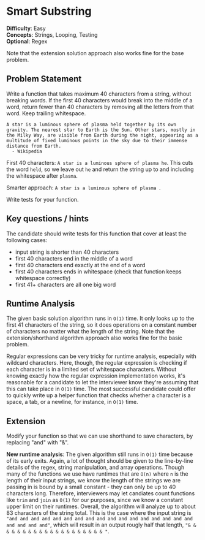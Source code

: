 # Smart Substring

**Difficulty**: Easy  
**Concepts**: Strings, Looping, Testing  
**Optional**: Regex  

Note that the extension solution approach also works fine for the base problem.

## Problem Statement 

Write a function that takes maximum 40 characters from a string, without breaking words.  If the first 40 characters would break into the middle of a word, return fewer than 40 characters by removing all the letters from that word. Keep trailing whitespace. 

```
A star is a luminous sphere of plasma held together by its own gravity. The nearest star to Earth is the Sun. Other stars, mostly in the Milky Way, are visible from Earth during the night, appearing as a multitude of fixed luminous points in the sky due to their immense distance from Earth.
  - Wikipedia
```
First 40 characters: `A star is a luminous sphere of plasma he`. This cuts the word `held`, so we leave out `he` and return the string up to and including the whitespace after `plasma`. 

Smarter approach: `A star is a luminous sphere of plasma `.

Write tests for your function.

## Key questions / hints

The candidate should write tests for this function that cover at least the following cases:  
* input string is shorter than 40 characters  
* first 40 characters end in the middle of a word  
* first 40 characters end exactly at the end of a word  
* first 40 characters ends in whitespace (check that function keeps whitespace correctly)  
* first 41+ characters are all one big word


## Runtime Analysis

The given basic solution algorithm runs in `O(1)` time. It only looks up to the first 41 characters of the string, so it does operations on a constant number of characters no matter what the length of the string.   Note that the extension/shorthand algorithm approach also works fine for the basic problem.

Regular expressions can be very tricky for runtime analysis, especially with wildcard characters. Here, though, the regular expression is checking if each character is in a limited set of whitespace characters. Without knowing exactly how the regular expression implementation works, it's reasonable for a candidate to let the interviewer know they're assuming that this can take place in `O(1)` time. The most successful candidate could offer to quickly write up a helper function that checks whether a character is a space, a tab, or a newline, for instance, in `O(1)` time.



## Extension

Modify your function so that we can use shorthand to save characters, by replacing "and" with "&".

**New runtime analysis**: The given algorithm still runs in `O(1)` time because of its early exits. Again, a lot of thought should be given to the line-by-line details of the regex, string manipulation, and array operations. Though many of the functions we use have runtimes that are `O(n)` where `n` is the length of their input strings, we know the length of the strings we are passing in is bound by a small constant - they can only be up to 40 characters long. Therefore, interviewers may let candiates count functions like `trim` and `join` as `O(1)` for our purposes, since we know a constant upper limit on their runtimes.  Overall, the algorithm will analyze up to about 83 characters of the string total. This is the case where the input string is `"and and and and and and and and and and and and and and and and and and and and and"`, which will result in an output rougly half that length, `"& & & & & & & & & & & & & & & & & & & & "`. 




